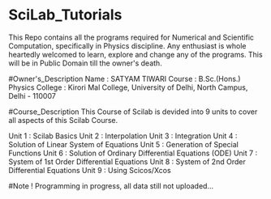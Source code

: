 # SciLab_Tutorials
This Repo contains all the programs required for Numerical and Scientific Computation, specifically in Physics discipline. Any enthusiast is whole heartedly welcomed to learn, explore and change any of the programs. This will be in Public Domain till the owner's death.

#Owner's_Description
Name             : SATYAM TIWARI
Course           : B.Sc.(Hons.) Physics
College          : Kirori Mal College, University of Delhi, North Campus, Delhi -                        110007

#Course_Description
This Course of Scilab is devided into 9 units to cover all aspects of this Scilab Course.

Unit 1 : Scilab Basics 
Unit 2 : Interpolation
Unit 3 : Integration
Unit 4 : Solution of Linear System of Equations
Unit 5 : Generation of Special Functions
Unit 6 : Solution of Ordinary Differential Equations (ODE)
Unit 7 : System of 1st Order Differential Equations
Unit 8 : System of 2nd Order Differential Equations
Unit 9 : Using Scicos/Xcos

#Note
! Programming in progress, all data still not uploaded...
